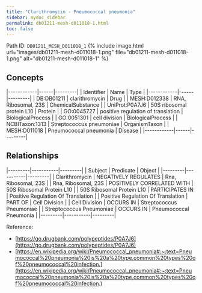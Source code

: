 ```yaml
---
title: "Clarithromycin - Pneumococcal pneumonia"
sidebar: mydoc_sidebar
permalink: db01211-mesh-d011018-1.html
toc: false 
---
```



Path ID: `DB01211_MESH_D011018_1`
{% include image.html url="images/db01211-mesh-d011018-1.png" file="db01211-mesh-d011018-1.png" alt="db01211-mesh-d011018-1" %}

## Concepts

|------------|------|---------|
| Identifier | Name | Type    |
|------------|------|---------|
| DB:DB01211 | clarithromycin | Drug |
| MESH:D012338 | RNA, Ribosomal, 23S | ChemicalSubstance |
| UniProt:P0A7J6 | 50S ribosomal protein L10 | Protein |
| GO:0045727 | positive regulation of translation | BiologicalProcess |
| GO:0051301 | cell division | BiologicalProcess |
| NCBITaxon:1313 | Streptococcus pneumoniae | OrganismTaxon |
| MESH:D011018 | Pneumococcal pneumonia | Disease |
|------------|------|---------|

## Relationships

|---------|-----------|---------|
| Subject | Predicate | Object  |
|---------|-----------|---------|
| Clarithromycin | NEGATIVELY REGULATES | Rna, Ribosomal, 23S |
| Rna, Ribosomal, 23S | POSITIVELY CORRELATED WITH | 50S Ribosomal Protein L10 |
| 50S Ribosomal Protein L10 | PARTICIPATES IN | Positive Regulation Of Translation |
| Positive Regulation Of Translation | PART OF | Cell Division |
| Cell Division | OCCURS IN | Streptococcus Pneumoniae |
| Streptococcus Pneumoniae | OCCURS IN | Pneumococcal Pneumonia |
|---------|-----------|---------|

Reference: 
  - [https://go.drugbank.com/polypeptides/P0A7J6](https://go.drugbank.com/polypeptides/P0A7J6)
  - [https://en.wikipedia.org/wiki/Pneumococcal_pneumonia#:~:text=Pneumococcal%20pneumonia%20is%20a%20type,common%20types%20of%20pneumococcal%20infection.](https://en.wikipedia.org/wiki/Pneumococcal_pneumonia#:~:text=Pneumococcal%20pneumonia%20is%20a%20type,common%20types%20of%20pneumococcal%20infection.)
